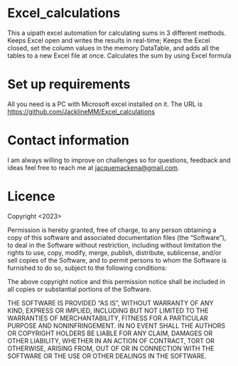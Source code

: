 # Excel_calculations
This a uipath excel automation for calculating sums in 3 different methods. Keeps Excel open and writes the results in real-time; Keeps the Excel closed, set the column values in the memory DataTable, and adds all the tables to a new Excel file at once. Calculates the sum by using Excel formula

# Set up requirements
All you need is a PC with Microsoft excel installed on it. 
The URL is https://github.com/JacklineMM/Excel_calculations

# Contact information 
I am always willing to improve on challenges so for questions, feedback and ideas feel free to reach me at jacquemackena@gmail.com.

# Licence
Copyright <2023> <Jackline Mutegi>

Permission is hereby granted, free of charge, to any person obtaining a copy of this software and associated documentation files (the “Software”), to deal in the Software without restriction, including without limitation the rights to use, copy, modify, merge, publish, distribute, sublicense, and/or sell copies of the Software, and to permit persons to whom the Software is furnished to do so, subject to the following conditions:

The above copyright notice and this permission notice shall be included in all copies or substantial portions of the Software.

THE SOFTWARE IS PROVIDED “AS IS”, WITHOUT WARRANTY OF ANY KIND, EXPRESS OR IMPLIED, INCLUDING BUT NOT LIMITED TO THE WARRANTIES OF MERCHANTABILITY, FITNESS FOR A PARTICULAR PURPOSE AND NONINFRINGEMENT. IN NO EVENT SHALL THE AUTHORS OR COPYRIGHT HOLDERS BE LIABLE FOR ANY CLAIM, DAMAGES OR OTHER LIABILITY, WHETHER IN AN ACTION OF CONTRACT, TORT OR OTHERWISE, ARISING FROM, OUT OF OR IN CONNECTION WITH THE SOFTWARE OR THE USE OR OTHER DEALINGS IN THE SOFTWARE.
